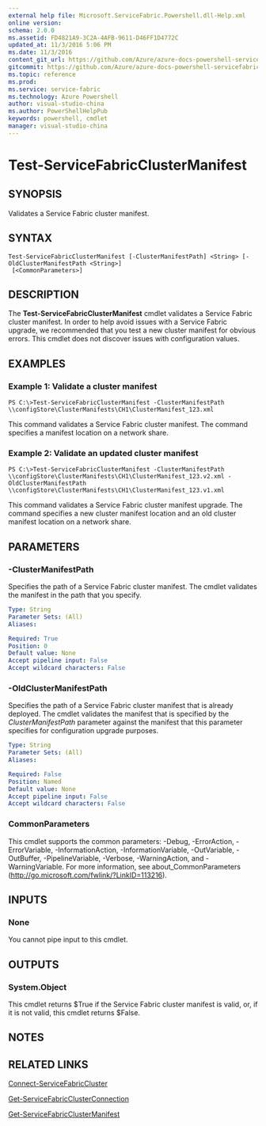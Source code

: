 ```yaml
---
external help file: Microsoft.ServiceFabric.Powershell.dll-Help.xml
online version:
schema: 2.0.0
ms.assetid: FD4821A9-3C2A-4AFB-9611-D46FF1D4772C
updated_at: 11/3/2016 5:06 PM
ms.date: 11/3/2016
content_git_url: https://github.com/Azure/azure-docs-powershell-servicefabric/blob/live/Service-Fabric-cmdlets/ServiceFabric/vlatest/Test-ServiceFabricClusterManifest.md
gitcommit: https://github.com/Azure/azure-docs-powershell-servicefabric/blob/79292df3c325e2a04987a559a1141637740ddd4c/Service-Fabric-cmdlets/ServiceFabric/vlatest/Test-ServiceFabricClusterManifest.md
ms.topic: reference
ms.prod: 
ms.service: service-fabric
ms.technology: Azure Powershell
author: visual-studio-china
ms.author: PowerShellHelpPub
keywords: powershell, cmdlet
manager: visual-studio-china
---
```


# Test-ServiceFabricClusterManifest

## SYNOPSIS
Validates a Service Fabric cluster manifest.

## SYNTAX

```
Test-ServiceFabricClusterManifest [-ClusterManifestPath] <String> [-OldClusterManifestPath <String>]
 [<CommonParameters>]
```

## DESCRIPTION
The **Test-ServiceFabricClusterManifest** cmdlet validates a Service Fabric cluster manifest.
In order to help avoid issues with a Service Fabric upgrade, we recommended that you test a new cluster manifest for obvious errors.
This cmdlet does not discover issues with configuration values.

## EXAMPLES

### Example 1: Validate a cluster manifest
```
PS C:\>Test-ServiceFabricClusterManifest -ClusterManifestPath \\configStore\ClusterManifests\CH1\ClusterManifest_123.xml
```

This command validates a Service Fabric cluster manifest.
The command specifies a manifest location on a network share.

### Example 2: Validate an updated cluster manifest
```
PS C:\>Test-ServiceFabricClusterManifest -ClusterManifestPath \\configStore\ClusterManifests\CH1\ClusterManifest_123.v2.xml -OldClusterManifestPath \\configStore\ClusterManifests\CH1\ClusterManifest_123.v1.xml
```

This command validates a Service Fabric cluster manifest upgrade.
The command specifies a new cluster manifest location and an old cluster manifest location on a network share.

## PARAMETERS

### -ClusterManifestPath
Specifies the path of a Service Fabric cluster manifest.
The cmdlet validates the manifest in the path that you specify.

```yaml
Type: String
Parameter Sets: (All)
Aliases:

Required: True
Position: 0
Default value: None
Accept pipeline input: False
Accept wildcard characters: False
```

### -OldClusterManifestPath
Specifies the path of a Service Fabric cluster manifest that is already deployed.
The cmdlet validates the manifest that is specified by the *ClusterManifestPath* parameter against the manifest that this parameter specifies for configuration upgrade purposes.

```yaml
Type: String
Parameter Sets: (All)
Aliases:

Required: False
Position: Named
Default value: None
Accept pipeline input: False
Accept wildcard characters: False
```

### CommonParameters
This cmdlet supports the common parameters: -Debug, -ErrorAction, -ErrorVariable, -InformationAction, -InformationVariable, -OutVariable, -OutBuffer, -PipelineVariable, -Verbose, -WarningAction, and -WarningVariable. For more information, see about_CommonParameters (http://go.microsoft.com/fwlink/?LinkID=113216).

## INPUTS

### None
You cannot pipe input to this cmdlet.

## OUTPUTS

### System.Object
This cmdlet returns $True if the Service Fabric cluster manifest is valid, or, if it is not valid, this cmdlet returns $False.

## NOTES

## RELATED LINKS

[Connect-ServiceFabricCluster](xref:ServiceFabric/vlatest/Connect-ServiceFabricCluster.md)

[Get-ServiceFabricClusterConnection](xref:ServiceFabric/vlatest/Get-ServiceFabricClusterConnection.md)

[Get-ServiceFabricClusterManifest](xref:ServiceFabric/vlatest/Get-ServiceFabricClusterManifest.md)
